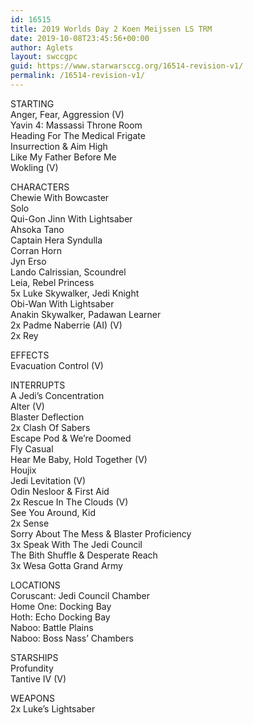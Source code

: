 ```yaml
---
id: 16515
title: 2019 Worlds Day 2 Koen Meijssen LS TRM
date: 2019-10-08T23:45:56+00:00
author: Aglets
layout: swccgpc
guid: https://www.starwarsccg.org/16514-revision-v1/
permalink: /16514-revision-v1/
---
```

STARTING  
Anger, Fear, Aggression (V)  
Yavin 4: Massassi Throne Room  
Heading For The Medical Frigate  
Insurrection & Aim High  
Like My Father Before Me  
Wokling (V)

CHARACTERS  
Chewie With Bowcaster  
Solo  
Qui-Gon Jinn With Lightsaber  
Ahsoka Tano  
Captain Hera Syndulla  
Corran Horn  
Jyn Erso  
Lando Calrissian, Scoundrel  
Leia, Rebel Princess  
5x Luke Skywalker, Jedi Knight  
Obi-Wan With Lightsaber  
Anakin Skywalker, Padawan Learner  
2x Padme Naberrie (AI) (V)  
2x Rey

EFFECTS  
Evacuation Control (V)

INTERRUPTS  
A Jedi&#8217;s Concentration  
Alter (V)  
Blaster Deflection  
2x Clash Of Sabers  
Escape Pod & We&#8217;re Doomed  
Fly Casual  
Hear Me Baby, Hold Together (V)  
Houjix  
Jedi Levitation (V)  
Odin Nesloor & First Aid  
2x Rescue In The Clouds (V)  
See You Around, Kid  
2x Sense  
Sorry About The Mess & Blaster Proficiency  
3x Speak With The Jedi Council  
The Bith Shuffle & Desperate Reach  
3x Wesa Gotta Grand Army

LOCATIONS  
Coruscant: Jedi Council Chamber  
Home One: Docking Bay  
Hoth: Echo Docking Bay  
Naboo: Battle Plains  
Naboo: Boss Nass&#8217; Chambers

STARSHIPS  
Profundity  
Tantive IV (V)

WEAPONS  
2x Luke&#8217;s Lightsaber